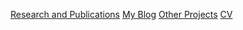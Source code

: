 [Research and Publications](research.md)
[My Blog](blog.md)
[Other Projects](project.md)
[CV](sdeepaknarayanan.github.io/)